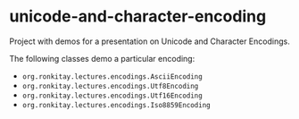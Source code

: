 # unicode-and-character-encoding

Project with demos for a presentation on Unicode and Character Encodings.

The following classes demo a particular encoding:

- `org.ronkitay.lectures.encodings.AsciiEncoding`  
- `org.ronkitay.lectures.encodings.Utf8Encoding`  
- `org.ronkitay.lectures.encodings.Utf16Encoding`  
- `org.ronkitay.lectures.encodings.Iso8859Encoding`  
